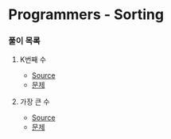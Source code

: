 # Programmers - Sorting

### 풀이 목록
1. K번째 수
    - [Source](KthNumber.java)
    - [문제](https://programmers.co.kr/learn/courses/30/lessons/42748?language=java)
    
2. 가장 큰 수
   - [Source](TheBiggestNumber.java)
   - [문제](https://programmers.co.kr/learn/courses/30/lessons/42746?language=java)